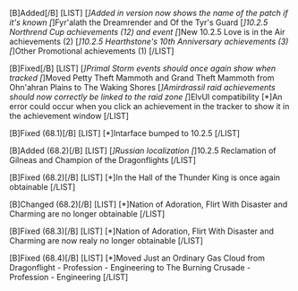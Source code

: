 [B]Added[/B]
[LIST]
[*]Added in version now shows the name of the patch if it's known
[*]Fyr'alath the Dreamrender and Of the Tyr's Guard
[*]10.2.5 Northrend Cup achievements (12) and event
[*]New 10.2.5 Love is in the Air achievements (2)
[*]10.2.5 Hearthstone's 10th Anniversary achievements (3)
[*]Other Promotional achievements (1)
[/LIST]

[B]Fixed[/B]
[LIST]
[*]Primal Storm events should once again show when tracked
[*]Moved Petty Theft Mammoth and Grand Theft Mammoth from Ohn'ahran Plains to The Waking Shores
[*]Amirdrassil raid achievements should now correctly be linked to the raid zone
[*]ElvUI compatibility
[*]An error could occur when you click an achievement in the tracker to show it in the achievement window
[/LIST]

[B]Fixed (68.1)[/B]
[LIST]
[*]Intarface bumped to 10.2.5
[/LIST]

[B]Added (68.2)[/B]
[LIST]
[*]Russian localization
[*]10.2.5 Reclamation of Gilneas and Champion of the Dragonflights
[/LIST]

[B]Fixed (68.2)[/B]
[LIST]
[*]In the Hall of the Thunder King is once again obtainable
[/LIST]

[B]Changed (68.2)[/B]
[LIST]
[*]Nation of Adoration, Flirt With Disaster and Charming are no longer obtainable
[/LIST]

[B]Fixed (68.3)[/B]
[LIST]
[*]Nation of Adoration, Flirt With Disaster and Charming are now realy no longer obtainable
[/LIST]

[B]Fixed (68.4)[/B]
[LIST]
[*]Moved Just an Ordinary Gas Cloud from Dragonflight - Profession - Engineering to The Burning Crusade - Profession - Engineering
[/LIST]